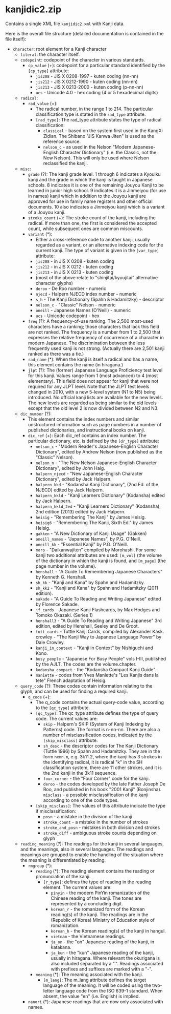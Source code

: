 # kanjidic2.zip

Contains a single XML file `kanjidic2.xml` with Kanji data.

Here is the overall file structure (detailed documentation is contained in the
file itself):

- `character`: root element for a Kanji character
	- `literal`: the character itself.
	- `codepoint`: codepoint of the character in various standards.
		- `cp_value` (+): codepoint for a particular standard identified by the `[cp_type]` attribute:
			- `jis208` - JIS X 0208-1997 - kuten coding (nn-nn)
			- `jis212` - JIS X 0212-1990 - kuten coding (nn-nn)
			- `jis213` - JIS X 0213-2000 - kuten coding (p-nn-nn)
			- `ucs` - Unicode 4.0 - hex coding (4 or 5 hexadecimal digits)
	- `radical`:
		- `rad_value` (+): 
			- The radical number, in the range 1 to 214. The particular classification type is stated in the `rad_type` attribute.
			- `[rad_type]`: The rad_type attribute states the type of radical classification:
				- `classical` - based on the system first used in the KangXi Zidian. The Shibano "JIS Kanwa Jiten" is used as the reference source.
				- `nelson_c` - as used in the Nelson "Modern Japanese-English Character Dictionary" (i.e. the Classic, not the New Nelson). This will only be used where Nelson reclassified the kanji.
	- `misc`:
		- `grade` (?): The kanji grade level. 1 through 6 indicates a Kyouiku kanji and the grade in which the kanji is taught in Japanese schools. 8 indicates it is one of the remaining Jouyou Kanji to be learned in junior high school. 9 indicates it is a Jinmeiyou (for use in names) kanji which in addition to the Jouyou kanji are approved  for use in family name registers and other official documents. 10 also indicates a Jinmeiyou kanji which is a variant of a Jouyou kanji.
		- `stroke_count` (+): The stroke count of the kanji, including the radical. If more than  one, the first is considered the accepted count, while subsequent ones  are common miscounts.
		- `variant` (*):
			- Either a cross-reference code to another kanji, usually regarded as a variant, or an alternative indexing code for the current kanji. The type of variant is given in the `[var_type]` attribute:
			- `jis208` - in JIS X 0208 - kuten coding
			- `jis212` - in JIS X 0212 - kuten coding
			- `jis213` - in JIS X 0213 - kuten coding
			- (most of the above relate to "shinjitai/kyuujitai" alternative character glyphs)
			- `deroo` - De Roo number - numeric
			- `njecd` - Halpern NJECD index number - numeric
			- `s_h` - The Kanji Dictionary (Spahn & Hadamitzky) - descriptor
			- `nelson_c` - "Classic" Nelson - numeric
			- `oneill` - Japanese Names (O'Neill) - numeric
			- `ucs` - Unicode codepoint - hex
		- `freq` (?): A frequency-of-use ranking. The 2,500 most-used characters have a ranking; those characters that lack this field are not ranked. The frequency is a number from 1 to 2,500 that expresses the relative frequency of occurrence of a character in modern Japanese. The discrimination between the less frequently used kanji is not strong. (Actually there are 2,501 kanji ranked as there was a tie.)
		- `rad_name` (*): When the kanji is itself a radical and has a name, this element contains the name (in hiragana.)
		- `jlpt` (?): The (former) Japanese Language Proficiency test level for this kanji. Values range from 1 (most advanced) to 4 (most elementary). This field  does not appear for kanji that were not required for any JLPT level. Note that the JLPT test levels changed in 2010, with a new 5-level system (N1 to N5) being introduced. No official kanji lists are available for the new levels. The new levels are regarded as being similar to the old levels except that the old level 2 is now divided between N2 and N3.
	- `dic_number` (?):
		- This element contains the index numbers and similar unstructured information such as page numbers in a number of published dictionaries, and instructional books on kanji.
		- `dic_ref` (+): Each dic_ref contains an index number. The particular dictionary, etc. is defined by the `[dr_type]` attribute:
			- `nelson_c` - "Modern Reader's Japanese-English Character Dictionary", edited by Andrew Nelson (now published as the "Classic" Nelson).
			- `nelson_n` - "The New Nelson Japanese-English Character Dictionary", edited by John Haig.
			- `halpern_njecd` - "New Japanese-English Character Dictionary", edited by Jack Halpern.
			- `halpern_kkd` - "Kodansha Kanji Dictionary", (2nd Ed. of the NJECD) edited by Jack Halpern.
			- `halpern_kkld` - "Kanji Learners Dictionary" (Kodansha) edited by Jack Halpern.
			- `halpern_kkld_2ed` - "Kanji Learners Dictionary" (Kodansha), 2nd edition (2013) edited by Jack Halpern.
			- `heisig` - "Remembering The Kanji" by James Heisig.
			- `heisig6` - "Remembering The Kanji, Sixth Ed." by James Heisig.
			- `gakken` - "A New Dictionary of Kanji Usage" (Gakken)
			- `oneill_names` - "Japanese Names", by P.G. O'Neill.
			- `oneill_kk` - "Essential Kanji" by P.G. O'Neill.
			- `moro` - "Daikanwajiten" compiled by Morohashi. For some kanji two additional attributes are used: `[m_vol]` (the volume of the dictionary in which the kanji is found, and `[m_page]` (the page number in the volume).
			- `henshall` - "A Guide To Remembering Japanese Characters" by Kenneth G. Henshall.
			- `sh_kk` - "Kanji and Kana" by Spahn and Hadamitzky.
			- `sh_kk2` - "Kanji and Kana" by Spahn and Hadamitzky (2011 edition).
			- `sakade` - "A Guide To Reading and Writing Japanese" edited by Florence Sakade.
			- `jf_cards` - Japanese Kanji Flashcards, by Max Hodges and Tomoko Okazaki. (Series 1)
			- `henshall3` - "A Guide To Reading and Writing Japanese" 3rd edition, edited by Henshall, Seeley and De Groot.
			- `tutt_cards` - Tuttle Kanji Cards, compiled by Alexander Kask.
			crowley - "The Kanji Way to Japanese Language Power" by Dale Crowley.
			- `kanji_in_context` - "Kanji in Context" by Nishiguchi and Kono.
			- `busy_people` - "Japanese For Busy People" vols I-III, published by the AJLT. The codes are the volume.chapter.
			- `kodansha_compact` - the "Kodansha Compact Kanji Guide".
			- `maniette` - codes from Yves Maniette's "Les Kanjis dans la tete" French adaptation of Heisig.
	- `query_code` (?): These codes contain information relating to the glyph, and can be used for finding a required kanji.
		- `q_code` (+): 
			- The q_code contains the actual query-code value, according to the `[qc_type]` attribute.
			- `[qc_type]`: The qc_type attribute defines the type of query code. The current values are:
				- `skip` - Halpern's SKIP (System of Kanji Indexing by Patterns) code. The format is n-nn-nn. There are also a number of misclassification codes, indicated by the `[skip_misclass]` attribute.
				- `sh_desc` - the descriptor codes for The Kanji Dictionary (Tuttle 1996) by Spahn and Hadamitzky. They are in the form `nxnn.n`, e.g. 3k11.2, where the kanji has 3 strokes in the identifying radical, it is radical "k" in the SH classification system, there are 11 other strokes, and it is the 2nd kanji in the 3k11 sequence.
				- `four_corner` - the "Four Corner" code for the kanji.
				- `deroo` - the codes developed by the late Father Joseph De Roo, and published in his book "2001 Kanji" (Bonjinsha).
				`misclass` - a possible misclassification of the kanji according to one of the code types.
			- `[skip_misclass]`: The values of this attribute indicate the type if misclassification:
				- `posn` - a mistake in the division of the kanji
				- `stroke_count` - a mistake in the number of strokes
				- `stroke_and_posn` - mistakes in both division and strokes
				- `stroke_diff` - ambiguous stroke counts depending on glyph
	- `reading_meaning` (?): The readings for the kanji in several languages, and the meanings, also in several languages. The readings and meanings are grouped to enable the handling of the situation where the meaning is differentiated by reading.
		- `rmgroup` (*):
			- `reading` (*): The reading element contains the reading or pronunciation of the kanji.
				- `[r_type]`: defines the type of reading in the reading element. The current values are:
					- `pinyin` - the modern PinYin romanization of the Chinese reading of the kanji. The tones are represented by a concluding digit.
					- `korean_r` - the romanized form of the Korean reading(s) of the kanji. The readings are in the (Republic of Korea) Ministry of Education style of romanization.
					- `korean_h` - the Korean reading(s) of the kanji in hangul.
					- `vietnam` - the Vietnamese readings.
					- `ja_on` - the "on" Japanese reading of the kanji, in katakana.
					- `ja_kun` - the "kun" Japanese reading of the kanji, usually in hiragana. Where relevant the okurigana is also included separated by a ".". Readings associated with prefixes and suffixes are marked with a "-".
			- `meaning` (*): The meaning associated with the kanji.
				- `[m_lang]`: The m_lang attribute defines the target language of the meaning. It will be coded using the two-letter language code from the ISO 639-1 standard. When absent, the value "en" (i.e. English) is implied.
		- `nanori` (*): Japanese readings that are now only associated with names.
